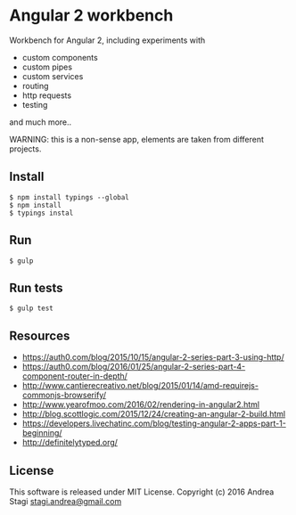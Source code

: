 # Angular 2 workbench

Workbench for Angular 2, including experiments with

- custom components
- custom pipes
- custom services
- routing
- http requests
- testing

and much more..

WARNING: this is a non-sense app, elements are taken from different projects.

## Install

    $ npm install typings --global
    $ npm install
    $ typings instal

## Run

    $ gulp

## Run tests

    $ gulp test

## Resources

- https://auth0.com/blog/2015/10/15/angular-2-series-part-3-using-http/
- https://auth0.com/blog/2016/01/25/angular-2-series-part-4-component-router-in-depth/
- http://www.cantierecreativo.net/blog/2015/01/14/amd-requirejs-commonjs-browserify/
- http://www.yearofmoo.com/2016/02/rendering-in-angular2.html
- http://blog.scottlogic.com/2015/12/24/creating-an-angular-2-build.html
- https://developers.livechatinc.com/blog/testing-angular-2-apps-part-1-beginning/
- http://definitelytyped.org/

## License

This software is released under MIT License. Copyright (c) 2016 Andrea Stagi <stagi.andrea@gmail.com>
